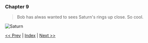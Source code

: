 ### Chapter 9

> Bob has alwas wanted to sees Saturn's rings up close. So cool.

![Saturn](https://upload.wikimedia.org/wikipedia/commons/thumb/e/e3/Saturn_from_Cassini_Orbiter_%282004-10-06%29.jpg/2880px-Saturn_from_Cassini_Orbiter_%282004-10-06%29.jpg)

[<< Prev](./chapter_8.md) | [Index](../README.md) | [Next >>](./chapter_10.md)
